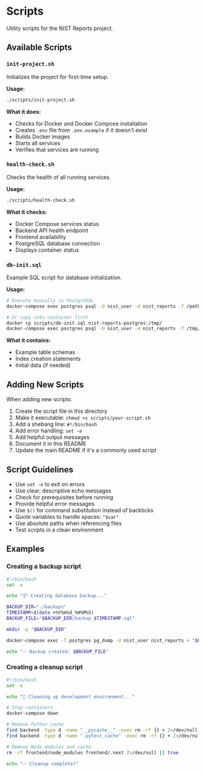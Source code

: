 # Scripts

Utility scripts for the NIST Reports project.

## Available Scripts

### `init-project.sh`
Initializes the project for first-time setup.

**Usage:**
```bash
./scripts/init-project.sh
```

**What it does:**
- Checks for Docker and Docker Compose installation
- Creates `.env` file from `.env.example` if it doesn't exist
- Builds Docker images
- Starts all services
- Verifies that services are running

### `health-check.sh`
Checks the health of all running services.

**Usage:**
```bash
./scripts/health-check.sh
```

**What it checks:**
- Docker Compose services status
- Backend API health endpoint
- Frontend availability
- PostgreSQL database connection
- Displays container status

### `db-init.sql`
Example SQL script for database initialization.

**Usage:**
```bash
# Execute manually in PostgreSQL
docker-compose exec postgres psql -U nist_user -d nist_reports -f /path/to/db-init.sql

# Or copy into container first
docker cp scripts/db-init.sql nist-reports-postgres:/tmp/
docker-compose exec postgres psql -U nist_user -d nist_reports -f /tmp/db-init.sql
```

**What it contains:**
- Example table schemas
- Index creation statements
- Initial data (if needed)

## Adding New Scripts

When adding new scripts:

1. Create the script file in this directory
2. Make it executable: `chmod +x scripts/your-script.sh`
3. Add a shebang line: `#!/bin/bash`
4. Add error handling: `set -e`
5. Add helpful output messages
6. Document it in this README
7. Update the main README if it's a commonly used script

## Script Guidelines

- Use `set -e` to exit on errors
- Use clear, descriptive echo messages
- Check for prerequisites before running
- Provide helpful error messages
- Use `$()` for command substitution instead of backticks
- Quote variables to handle spaces: `"$var"`
- Use absolute paths when referencing files
- Test scripts in a clean environment

## Examples

### Creating a backup script

```bash
#!/bin/bash
set -e

echo "📦 Creating database backup..."

BACKUP_DIR="./backups"
TIMESTAMP=$(date +%Y%m%d_%H%M%S)
BACKUP_FILE="$BACKUP_DIR/backup_$TIMESTAMP.sql"

mkdir -p "$BACKUP_DIR"

docker-compose exec -T postgres pg_dump -U nist_user nist_reports > "$BACKUP_FILE"

echo "✅ Backup created: $BACKUP_FILE"
```

### Creating a cleanup script

```bash
#!/bin/bash
set -e

echo "🧹 Cleaning up development environment..."

# Stop containers
docker-compose down

# Remove Python cache
find backend -type d -name "__pycache__" -exec rm -rf {} + 2>/dev/null || true
find backend -type d -name ".pytest_cache" -exec rm -rf {} + 2>/dev/null || true

# Remove Node modules and cache
rm -rf frontend/node_modules frontend/.next 2>/dev/null || true

echo "✅ Cleanup complete!"
```
